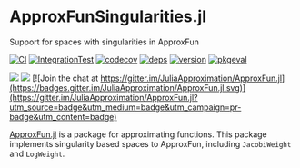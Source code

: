 # ApproxFunSingularities.jl
Support for spaces with singularities in ApproxFun

[![CI](https://github.com/JuliaApproximation/ApproxFunSingularities.jl/actions/workflows/ci.yml/badge.svg)](https://github.com/JuliaApproximation/ApproxFunSingularities.jl/actions/workflows/ci.yml)
[![IntegrationTest](https://github.com/JuliaApproximation/ApproxFunSingularities.jl/actions/workflows/downstream.yml/badge.svg)](https://github.com/JuliaApproximation/ApproxFunSingularities.jl/actions/workflows/downstream.yml)
[![codecov](https://codecov.io/gh/JuliaApproximation/ApproxFunSingularities.jl/branch/master/graph/badge.svg)](https://codecov.io/gh/JuliaApproximation/ApproxFunSingularities.jl)
[![deps](https://juliahub.com/docs/ApproxFunSingularities/deps.svg)](https://juliahub.com/ui/Packages/ApproxFunSingularities/43LpP?t=2)
[![version](https://juliahub.com/docs/ApproxFunSingularities/version.svg)](https://juliahub.com/ui/Packages/ApproxFunSingularities/43LpP)
[![pkgeval](https://juliahub.com/docs/General/ApproxFunSingularities/stable/pkgeval.svg)](https://juliahub.com/ui/Packages/General/ApproxFunSingularities)

[![](https://img.shields.io/badge/docs-stable-blue.svg)](https://JuliaApproximation.github.io/ApproxFun.jl/stable)
[![](https://img.shields.io/badge/docs-dev-blue.svg)](https://JuliaApproximation.github.io/ApproxFun.jl/dev)
[![Join the chat at https://gitter.im/JuliaApproximation/ApproxFun.jl](https://badges.gitter.im/JuliaApproximation/ApproxFun.jl.svg)](https://gitter.im/JuliaApproximation/ApproxFun.jl?utm_source=badge&utm_medium=badge&utm_campaign=pr-badge&utm_content=badge)



[ApproxFun.jl](https://github.com/JuliaApproximation/ApproxFun.jl) is a package for approximating functions. This package implements singularity based spaces to ApproxFun, including `JacobiWeight` and `LogWeight`.

